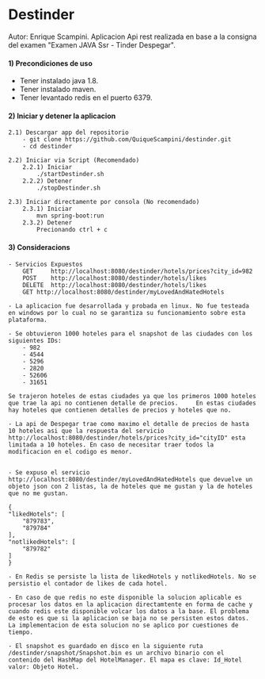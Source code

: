 # Destinder

Autor: Enrique Scampini.
Aplicacion Api rest realizada en base a la consigna del examen "Examen JAVA Ssr - Tinder Despegar".

#### 1) Precondiciones de uso
- Tener instalado java 1.8.
- Tener instalado maven.
- Tener levantado redis en el puerto 6379.
	
#### 2) Iniciar y detener la aplicacion

	2.1) Descargar app del repositorio
		- git clone https://github.com/QuiqueScampini/destinder.git
		- cd destinder

	2.2) Iniciar via Script (Recomendado)
		2.2.1) Iniciar
			./startDestinder.sh
		2.2.2) Detener
			./stopDestinder.sh
			
	2.3) Iniciar directamente por consola (No recomendado)
		2.3.1) Iniciar
			mvn spring-boot:run
		2.3.2) Detener
			Precionando ctrl + c

#### 3) Consideracions

	- Servicios Expuestos
		GET 	http://localhost:8080/destinder/hotels/prices?city_id=982
		POST	http://localhost:8080/destinder/hotels/likes
		DELETE	http://localhost:8080/destinder/hotels/likes
		GET	http://localhost:8080/destinder/myLovedAndHatedHotels
		
	- La aplicacion fue desarrollada y probada en linux. No fue testeada en windows por lo cual no se garantiza su funcionamiento sobre esta plataforma.

	- Se obtuvieron 1000 hoteles para el snapshot de las ciudades con los siguientes IDs:
		- 982
		- 4544
		- 5296
		- 2820
		- 52606
		- 31651

	Se trajeron hoteles de estas ciudades ya que los primeros 1000 hoteles que trae la api no contienen detalle de precios. 	En estas ciudades hay hoteles que contienen detalles de precios y hoteles que no. 

	- La api de Despegar trae como maximo el detalle de precios de hasta 10 hoteles asi que la respuesta del servicio 	http://localhost:8080/destinder/hotels/prices?city_id="cityID" esta limitada a 10 hoteles. En caso de necesitar traer todos la 	modificacion en el codigo es menor. 


	- Se expuso el servicio http://localhost:8080/destinder/myLovedAndHatedHotels que devuelve un objeto json con 2 listas, la de hoteles que me gustan y la de hoteles que no me gustan.

	{
    "likedHotels": [
        "879783",
        "879784"
    ],
    "notlikedHotels": [
    	"879782"
    ]
	}

	- En Redis se persiste la lista de likedHotels y notlikedHotels. No se persistio el contador de likes de cada hotel. 

	- En caso de que redis no este disponible la solucion aplicable es procesar los datos en la aplicacion directamtente en forma de cache y cuando redis este disponible volcar los datos a la base. El problema de esto es que si la aplicacion se baja no se persisten estos datos. La implementacion de esta solucion no se aplico por cuestiones de tiempo.

	- El snapshot es guardado en disco en la siguiente ruta /destinder/snapshot/Snapshot.bin es un archivo binario con el contenido del HashMap del HotelManager. El mapa es clave: Id_Hotel valor: Objeto Hotel.
